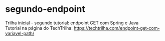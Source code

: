 # segundo-endpoint
Trilha inicial - segundo tutorial: endpoint GET com Spring e Java <br>
Tutorial na página do TechTrilha: https://techtrilha.com/endpoint-get-com-variavel-path/
